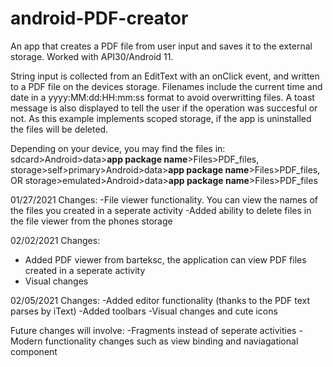 # android-PDF-creator
An app that creates a PDF file from user input and saves it to the external storage. Worked with API30/Android 11.

String input is collected from an EditText with an onClick event, and written to a PDF file on the devices storage. 
Filenames include the current time and date in a yyyy:MM:dd:HH:mm:ss format to avoid overwritting files. 
A toast message is also displayed to tell the user if the operation was succesful or not. 
As this example implements scoped storage, if the app is uninstalled the files will be deleted.

Depending on your device, you may find the files in:
sdcard>Android>data>**app package name**>Files>PDF_files, 
storage>self>primary>Android>data>**app package name**>Files>PDF_files, OR
storage>emulated>Android>data>**app package name**>Files>PDF_files 

01/27/2021 Changes:
-File viewer functionality. You can view the names of the files you created in a seperate activity
-Added ability to delete files in the file viewer from the phones storage

02/02/2021 Changes:
- Added PDF viewer from barteksc, the application can view PDF files created in a seperate activity
- Visual changes

02/05/2021 Changes:
-Added editor functionality (thanks to the PDF text parses by iText)
-Added toolbars
-Visual changes and cute icons

Future changes will involve:
-Fragments instead of seperate activities
-Modern functionality changes such as view binding and naviagational component
